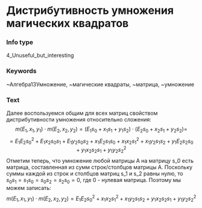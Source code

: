 # Дистрибутивность умножения магических квадратов
### Info type
4_Unuseful_but_interesting
### Keywords
~Алгебра13Умножение, ~магические квадраты, ~матрица, ~умножение
### Text
Далее воспользуемся общим для всех матриц свойством дистрибутивности умножения относительно сложения:
$$m(E_1,x_1,y_1) \cdot m(E_2,x_2,y_2) = (E_1s_0 + x_1s_1 + y_1s_2) \cdot (E_2s_0 + x_2s_1 + y_2s_2) =$$
$$= E_1E_2s_0^2 + E_1x_2s_0s_1 + E_1y_2s_0s_2 + x_1E_2s_1s_0 + x_1x_2s_1^2 + x_1y_2s_1s_2 + y_1E_2s_2s_0 + y_1x_2s_2s_1 + y_1y_2s_2^2$$
Отметим теперь, что умножение любой матрицы A на матрицу s_0 есть матрица, составленная из сумм строк/столбцов матрицы A. Поскольку суммы каждой из строк и столбцов матриц s_1 и s_2 равны нулю, то $s_0s_1 = s_1s_0 = s_0s_2 = s_2s_0 = 0$, где 0 - нулевая матрица. Поэтому мы можем записать:
$$m(E_1,x_1,y_1) \cdot m(E_2,x_2,y_2) = E_1E_2s_0^2 + x_1x_2s_1^2 + x_1y_2s_1s_2 + y_1x_2s_2s_1 + y_1y_2s_2^2$$
```
